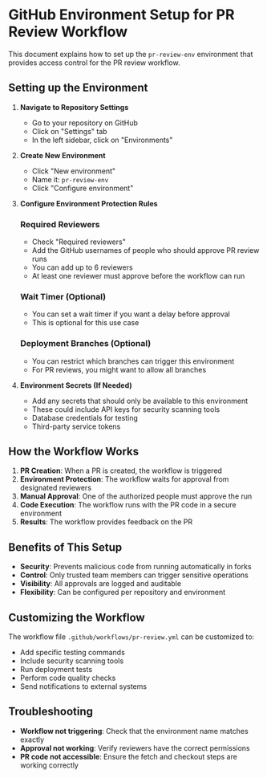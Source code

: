 # GitHub Environment Setup for PR Review Workflow

This document explains how to set up the `pr-review-env` environment that provides access control for the PR review workflow.

## Setting up the Environment

1. **Navigate to Repository Settings**
   - Go to your repository on GitHub
   - Click on "Settings" tab
   - In the left sidebar, click on "Environments"

2. **Create New Environment**
   - Click "New environment"
   - Name it: `pr-review-env`
   - Click "Configure environment"

3. **Configure Environment Protection Rules**

   ### Required Reviewers
   - Check "Required reviewers"
   - Add the GitHub usernames of people who should approve PR review runs
   - You can add up to 6 reviewers
   - At least one reviewer must approve before the workflow can run

   ### Wait Timer (Optional)
   - You can set a wait timer if you want a delay before approval
   - This is optional for this use case

   ### Deployment Branches (Optional)
   - You can restrict which branches can trigger this environment
   - For PR reviews, you might want to allow all branches

4. **Environment Secrets (If Needed)**
   - Add any secrets that should only be available to this environment
   - These could include API keys for security scanning tools
   - Database credentials for testing
   - Third-party service tokens

## How the Workflow Works

1. **PR Creation**: When a PR is created, the workflow is triggered
2. **Environment Protection**: The workflow waits for approval from designated reviewers
3. **Manual Approval**: One of the authorized people must approve the run
4. **Code Execution**: The workflow runs with the PR code in a secure environment
5. **Results**: The workflow provides feedback on the PR

## Benefits of This Setup

- **Security**: Prevents malicious code from running automatically in forks
- **Control**: Only trusted team members can trigger sensitive operations
- **Visibility**: All approvals are logged and auditable
- **Flexibility**: Can be configured per repository and environment

## Customizing the Workflow

The workflow file `.github/workflows/pr-review.yml` can be customized to:

- Add specific testing commands
- Include security scanning tools
- Run deployment tests
- Perform code quality checks
- Send notifications to external systems

## Troubleshooting

- **Workflow not triggering**: Check that the environment name matches exactly
- **Approval not working**: Verify reviewers have the correct permissions
- **PR code not accessible**: Ensure the fetch and checkout steps are working correctly 
